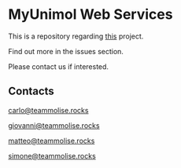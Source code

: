 MyUnimol Web Services
====================

This is a repository regarding [this](http://teammolise.rocks/MyUnimol) project.

Find out more in the issues section.

Please contact us if interested.

Contacts
---------------------
carlo@teammolise.rocks

giovanni@teammolise.rocks

matteo@teammolise.rocks

simone@teammolise.rocks
